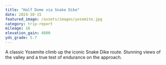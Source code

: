 ```yaml
---
title: "Half Dome via Snake Dike"
date: 2024-10-15
featured_image: /assets/images/yosemite.jpg
category: trip-report
mileage: 16
elevation_gain: 4800
yds_grade: 5.7
---
```


A classic Yosemite climb up the iconic Snake Dike route. Stunning views of the valley and a true test of endurance on the approach. 